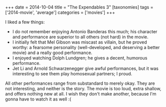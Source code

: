 +++
date = 2014-10-04
title = "The Expendables 3"
[taxonomies]
tags = ['2014-movie', 'average']
categories = ['movies']
+++

I liked a few things:

-   I do not remember enjoying Antonio Banderas this much; his character
    and performance are superior to all others (not hard) in the movie.
-   I initially felt that Mel Gibson was miscast as villain, but he
    proved worthy: a fearsome personality (well-developed, and deserving
    a better movie) and a really good performance.
-   I enjoyed watching Dolph Lundgren; he gives a decent, humorous
    performance.
-   Jet Li and Arnold Schwarzenegger give awful performances, but it was
    interesting to see them play homosexual partners; I proud.

All other performances range from substandard to merely okay. They are
not interesting, and neither is the story. The movie is too loud, extra
shallow, and offers nothing new at all. I wish they don't make another,
because I'm gonna have to watch it as well :(
